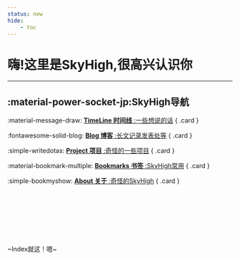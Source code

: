 ```yaml
---
status: new
hide:
    - toc
---
```


# **嗨!这里是SkyHigh,很高兴认识你**

---

## **:material-power-socket-jp:SkyHigh导航**

<div class="grid" markdown>

:material-message-draw: [**TimeLine 时间线** :一些想说的话](./nya/index.md)
{ .card }

:fontawesome-solid-blog: [**Blog 博客** :长文记录发表处等](./blog/index.md)
{ .card }

:simple-writedotas: [**Project 项目** :奇怪的一些项目](./proj/index.md)
{ .card }

:material-bookmark-multiple: [**Bookmarks 书签** :SkyHigh常用](./bookmark.md)
{ .card }

:simple-bookmyshow: [**About 关于** :奇怪的SkyHigh](./about.md)
{ .card }


</div>

<br><br><br><br><br><br><br>
~Index就这！嗯~

<!--
- 嗨！此乃SkyHigh，幸會。~(古漢語)~
- 嗨！這裡是SkyHigh，很高興認識你。~(繁體中文)~
- Hi! This is SkyHigh, nice to meet you. ~(English)~
- ¡Hola! Esto es SkyHigh, encantado de conocerte. ~(Español)~
- Salut ! Ici c'est SkyHigh, ravi de te rencontrer. ~(Français)~
- Hallo! Das ist SkyHigh, freut mich, dich kennenzulernen. ~(Deutsch)~
- Ciao! Questo è SkyHigh, piacere di conoscerti. ~(Italiano)~
- Olá! Aqui é SkyHigh, prazer em conhecê-lo. ~(Português)~
- Привет! Это SkyHigh, приятно познакомиться. ~(Русский)~
- 안녕하세요! 여기는 SkyHigh입니다. 만나서 반가워요. ~(한국어)~
- Merhaba! Burası SkyHigh, tanıştığımıza memnun oldum. ~(Türkçe)~
- Hoi! Dit is SkyHigh, leuk je te ontmoeten. ~(Nederlands)~
- Γεια! Εδώ είναι το SkyHigh, χαίρομαι που σε γνωρίζω. ~(Ελληνικά)~
- Cześć! To jest SkyHigh, miło cię poznać. ~(Polski)~
- Ahoj! Tady je SkyHigh, rád tě poznávám. ~(Čeština)~
- Hej! Det här är SkyHigh, trevligt att träffas. ~(Svenska)~
- Hei! Tämä on SkyHigh, hauska tavata. ~(Suomi)~
- Szia! Ez itt SkyHigh, örülök, hogy megismerhetlek. ~(Magyar)~
-->